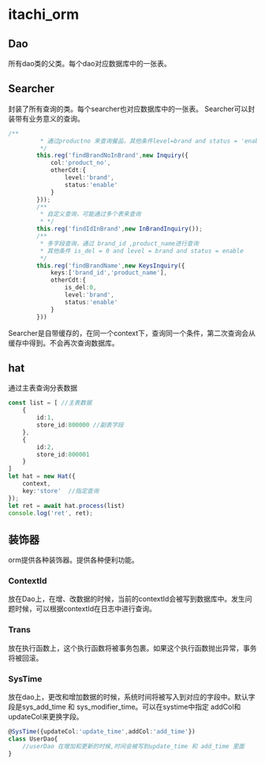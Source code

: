 
# itachi_orm

## Dao
所有dao类的父类。每个dao对应数据库中的一张表。

## Searcher
封装了所有查询的类。每个searcher也对应数据库中的一张表。
Searcher可以封装带有业务意义的查询。
``` typescript
/**
		 * 通过productno 来查询餐品，其他条件level=brand and status = 'enable'
		 */
		this.reg('findBrandNoInBrand',new Inquiry({
			col:'product_no',
			otherCdt:{
				level:'brand',
				status:'enable'
			}
		}));
		/**
         * 自定义查询，可能通过多个表来查询
         * */
		this.reg('findIdInBrand',new InBrandInquiry());
        /**
         * 多字段查询，通过 brand_id ,product_name进行查询
         * 其他条件 is_del = 0 and level = brand and status = enable 
         */
		this.reg('findBrandName',new KeysInquiry({
			keys:['brand_id','product_name'],
			otherCdt:{
				is_del:0,
				level:'brand',
				status:'enable'
			}
		}))
```
Searcher是自带缓存的，在同一个context下，查询同一个条件，第二次查询会从缓存中得到。不会再次查询数据库。
## hat
通过主表查询分表数据

``` typescript
const list = [ //主表数据
	{
		id:1,
		store_id:800000 //副表字段
	},
	{
		id:2,
		store_id:800001
	}
]
let hat = new Hat({
	context,
	key:'store'  //指定查询
});
let ret = await hat.process(list)
console.log('ret', ret);
``` 

## 装饰器
orm提供各种装饰器。提供各种便利功能。

### ContextId
放在Dao上，在增、改数据的时候，当前的contextId会被写到数据库中。发生问题时候，可以根据contextId在日志中进行查询。

### Trans
放在执行函数上，这个执行函数将被事务包裹。如果这个执行函数抛出异常，事务将被回滚。

### SysTime 
放在dao上，更改和增加数据的时候，系统时间将被写入到对应的字段中。默认字段是sys_add_time 和 sys_modifier_time。可以在systime中指定 addCol和updateCol来更换字段。
``` typescript
@SysTime({updateCol:'update_time',addCol:'add_time'})
class UserDao{
	//userDao 在增加和更新的时候,时间会被写到update_time 和 add_time 里面
}
```

